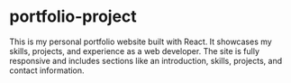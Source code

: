 # portfolio-project

This is my personal portfolio website built with React. It showcases my skills, projects, and experience as a web developer. The site is fully responsive and includes sections like an introduction, skills, projects, and contact information.

